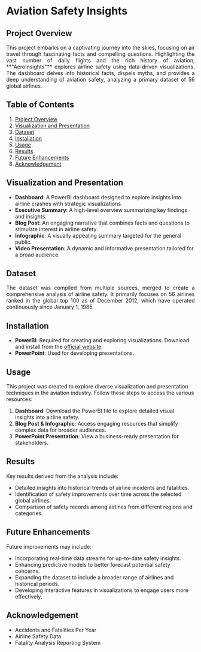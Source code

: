 # Aviation Safety Insights

## Project Overview
<p align="justify">
This project embarks on a captivating journey into the skies, focusing on air travel through fascinating facts and compelling questions. Highlighting the vast number of daily flights and the rich history of aviation, **"AeroInsights"** explores airline safety using data-driven visualizations. The dashboard delves into historical facts, dispels myths, and provides a deep understanding of aviation safety, analyzing a primary dataset of 56 global airlines.
</p>

## Table of Contents
1. [Project Overview](#project-overview)
2. [Visualization and Presentation](#visualization-and-presentation)
3. [Dataset](#dataset)
4. [Installation](#installation)
5. [Usage](#usage)
6. [Results](#results)
7. [Future Enhancements](#future-enhancements)
8. [Acknowledgement](#acknowledgement)

## Visualization and Presentation
- **Dashboard**: A PowerBI dashboard designed to explore insights into airline crashes with strategic visualizations.
- **Executive Summary**: A high-level overview summarizing key findings and insights.
- **Blog Post**: An engaging narrative that combines facts and questions to stimulate interest in airline safety.
- **Infographic**: A visually appealing summary targeted for the general public.
- **Video Presentation**: A dynamic and informative presentation tailored for a broad audience.

## Dataset
<p align="justify">
The dataset was compiled from multiple sources, merged to create a comprehensive analysis of airline safety. It primarily focuses on 56 airlines ranked in the global top 100 as of December 2012, which have operated continuously since January 1, 1985.
</p>

## Installation
- **PowerBI**: Required for creating and exploring visualizations. Download and install from the [official website](https://powerbi.microsoft.com/).
- **PowerPoint**: Used for developing presentations.

## Usage
This project was created to explore diverse visualization and presentation techniques in the aviation industry. Follow these steps to access the various resources:
1. **Dashboard**: Download the PowerBI file to explore detailed visual insights into airline safety.
2. **Blog Post & Infographic**: Access engaging resources that simplify complex data for broader audiences.
3. **PowerPoint Presentation**: View a business-ready presentation for stakeholders.

## Results
Key results derived from the analysis include:
- Detailed insights into historical trends of airline incidents and fatalities.
- Identification of safety improvements over time across the selected global airlines.
- Comparison of safety records among airlines from different regions and categories.

## Future Enhancements
Future improvements may include:
- Incorporating real-time data streams for up-to-date safety insights.
- Enhancing predictive models to better forecast potential safety concerns.
- Expanding the dataset to include a broader range of airlines and historical periods.
- Developing interactive features in visualizations to engage users more effectively.

## Acknowledgement

- Accidents and Fatalities Per Year
- Airline Safety Data
- Fatality Analysis Reporting System

